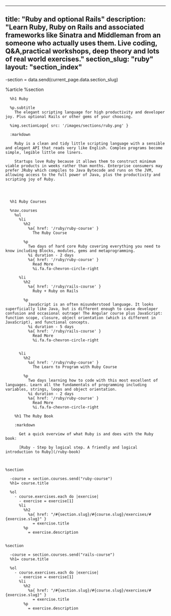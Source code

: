 ---
  title: "Ruby and optional Rails"
  description: "Learn Ruby, Ruby on Rails and associated frameworks like Sinatra and Middleman from an someone who actually uses them. Live coding, Q&A,practical workshops, deep theory and lots of real world exercises."
  section_slug: "ruby"
  layout: "section_index"
  ---
  
  -section = data.send(current_page.data.section_slug)
  
  %article
    %section
  
      %h1 Ruby
  
      %p.subtitle
        The elegant scripting language for high productivity and developer joy. Plus optional Rails or other gems of your choosing.
  
      %img.sectionLogo{ src: '/images/sections/ruby.png' }
  
      :markdown
  
        Ruby is a clean and tidy little scripting language with a sensible and elegant API that reads very like English. Complex programs become simple, legible little one liners.
  
        Startups love Ruby because it allows them to construct minimum viable products in weeks rather than months. Enterprise consumers may prefer JRuby which compiles to Java Bytecode and runs on the JVM, allowing access to the full power of Java, plus the productivity and scripting joy of Ruby.
  
  
  
  
      %h1 Ruby Courses
  
      %nav.courses
        %ul
          %li
            %h2
              %a{ href: '/ruby/ruby-course' }
                The Ruby Course
  
            %p
              Two days of hard core Ruby covering everything you need to know including Blocks, modules, gems and metaprogramming.
              %i duration - 2 days
              %a{ href: '/ruby/ruby-course' }
                Read More
                %i.fa.fa-chevron-circle-right
  
          %li
            %h2
              %a{ href: '/ruby/rails-course' }
                Ruby + Ruby on Rails
  
            %p
              JavaScript is an often misunderstood language. It looks superficially like Java, but is different enough to cause developer confusion and occasional outrage! The Angular course plus JavaScript: function scope, closure, object orientation (which is different in JavaScript), and functional concepts.
              %i duration - 5 days
              %a{ href: '/ruby/rails-course' }
                Read More
                %i.fa.fa-chevron-circle-right
  
  
          %li
            %h2
              %a{ href: '/ruby/ruby-course' }
                The Learn to Program with Ruby Course
  
            %p
              Two days learning how to code with this most excellent of languages. Learn all the fundamentals of programming including variables, strings, loops and object orientation.
              %i duration - 2 days
              %a{ href: '/ruby/ruby-course' }
                Read More
                %i.fa.fa-chevron-circle-right
  
        %h1 The Ruby Book
  
        :markdown
  
          Get a quick overview of what Ruby is and does with the Ruby book:
  
          [Ruby - Step by logical step. A friendly and logical introduction to Ruby](/ruby-book)
  
  
  
    %section
  
      -course = section.courses.send("ruby-course")
      %h1= course.title
  
      %ol
        - course.exercises.each do |exercise|
          - exercise = exercise[1]
          %li
            %h2
              %a{ href: "/#{section.slug}/#{course.slug}/exercises/#{exercise.slug}" }
                = exercise.title
            %p
              = exercise.description
  
  
    %section
  
      -course = section.courses.send("rails-course")
      %h1= course.title
  
      %ol
        - course.exercises.each do |exercise|
          - exercise = exercise[1]
          %li
            %h2
              %a{ href: "/#{section.slug}/#{course.slug}/exercises/#{exercise.slug}" }
                = exercise.title
            %p
              = exercise.description
  